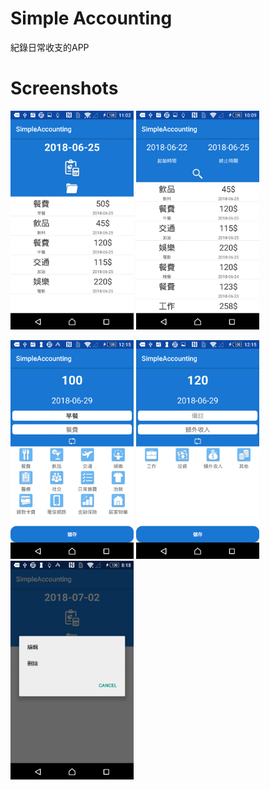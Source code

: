 # Simple Accounting
紀錄日常收支的APP

# Screenshots
<img src="https://github.com/HsiehMinYu/Accounting/blob/master/screenhot/Screenshot_1.png" data-canonical-src="Screenshot_1.png" height="350" /> <img src="https://github.com/HsiehMinYu/Accounting/blob/master/screenhot/Screenshot_3.png" data-canonical-src="Screenshot_3.png" height="350" /> 

<img src="https://github.com/HsiehMinYu/Accounting/blob/master/screenhot/Screenshot_2.png" data-canonical-src="Screenshot_2.png" height="350" /> <img src="https://github.com/HsiehMinYu/Accounting/blob/master/screenhot/Screenshot_4.png" data-canonical-src="Screenshot_4.png" height="350" /> <img src="https://github.com/HsiehMinYu/Accounting/blob/master/screenhot/Screenshot_5.png" data-canonical-src="Screenshot_5.png" height="350" />



